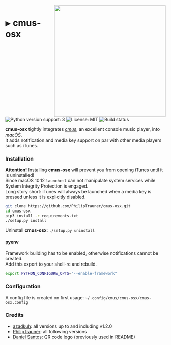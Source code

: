 <img align="right" src="https://user-images.githubusercontent.com/9287847/33808557-f03eef40-dde8-11e7-8951-68350df85a70.gif" width="350"/>

<h1><kbd>▶</kbd> cmus-osx</h1>

![Python version support: 3](https://img.shields.io/badge/python-3-green.svg)
![License: MIT](https://img.shields.io/badge/license-MIT-green.svg)
![Build status](https://travis-ci.org/PhilipTrauner/cmus-osx.svg?branch=master)

**cmus-osx** tightly integrates [*cmus*](https://cmus.github.io/), an excellent console music player, into *macOS*.   
It adds notification and media key support on par with other media players such as iTunes.

### Installation
**Attention!** Installing **cmus-osx** will prevent you from opening iTunes until it is uninstalled!  
Since macOS 10.12 `launchctl` can not manipulate system services while System Integrity Protection is engaged.  
Long story short: iTunes will always be launched when a media key is pressed unless it is explicitly disabled.

```bash
git clone https://github.com/PhilipTrauner/cmus-osx.git
cd cmus-osx
pip3 install -r requirements.txt
./setup.py install
```

Uninstall **cmus-osx**: `./setup.py uninstall`

#### pyenv
Framework building has to be enabled, otherwise notifications cannot be created.  
Add this export to your shell-rc and rebuild.
```bash
export PYTHON_CONFIGURE_OPTS="--enable-framework"
```



### Configuration
A config file is created on first usage: `~/.config/cmus/cmus-osx/cmus-osx.config`

### Credits
* [azadkuh](https://github.com/azadkuh): all versions up to and including v1.2.0
* [PhilipTrauner](https://github.com/PhilipTrauner): all following versions
* [Daniel Santos](https://qrc.to): QR code logo (previously used in README)

